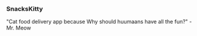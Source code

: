 ### SnacksKitty 

"Cat food delivery app because Why should huumaans have all the fun?" - Mr. Meow

